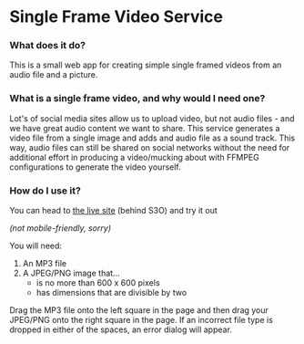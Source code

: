 # Single Frame Video Service

### What does it do?

This is a small web app for creating simple single framed videos from an audio file and a picture.

### What is a single frame video, and why would I need one?

Lot's of social media sites allow us to upload video, but not audio files - and we have great audio content we want to share. This service generates a video file from a single image and adds and audio file as a sound track. This way, audio files can still be shared on social networks without the need for additional effort in producing a video/mucking about with FFMPEG configurations to generate the video yourself.

### How do I use it?

You can head to [the live site](https://ftlabs-sfv-service.herokuapp.com) (behind S3O) and try it out 

_(not mobile-friendly, sorry)_

You will need:

1. An MP3 file
2. A JPEG/PNG image that...
	- is no more than 600 x 600 pixels
	- has dimensions that are divisible by two

Drag the MP3 file onto the left square in the page and then drag your JPEG/PNG onto the right square in the page. If an incorrect file type is dropped in either of the spaces, an error dialog will appear.
